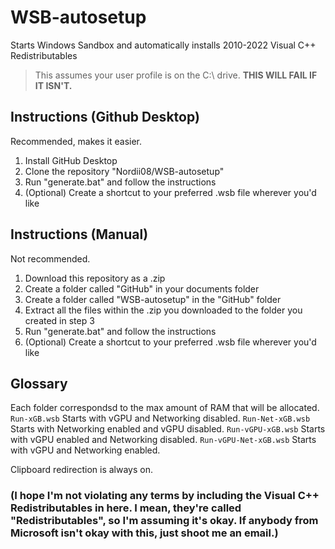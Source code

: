 # WSB-autosetup
Starts Windows Sandbox and automatically installs 2010-2022 Visual C++ Redistributables
> This assumes your user profile is on the C:\ drive. **THIS WILL FAIL IF IT ISN'T.**

## Instructions (Github Desktop)
Recommended, makes it easier.
1. Install GitHub Desktop
2. Clone the repository "Nordii08/WSB-autosetup"
3. Run "generate.bat" and follow the instructions
4. (Optional) Create a shortcut to your preferred .wsb file wherever you'd like

## Instructions (Manual)
Not recommended.
1. Download this repository as a .zip
2. Create a folder called "GitHub" in your documents folder
3. Create a folder called "WSB-autosetup" in the "GitHub" folder
4. Extract all the files within the .zip you downloaded to the folder you created in step 3 
5. Run "generate.bat" and follow the instructions
6. (Optional) Create a shortcut to your preferred .wsb file wherever you'd like

## Glossary
Each folder correspondsd to the max amount of RAM that will be allocated.
`Run-xGB.wsb` Starts with vGPU and Networking disabled.
`Run-Net-xGB.wsb` Starts with Networking enabled and vGPU disabled.
`Run-vGPU-xGB.wsb` Starts with vGPU enabled and Networking disabled.
`Run-vGPU-Net-xGB.wsb` Starts with vGPU and Networking enabled.

Clipboard redirection is always on.

### (I hope I'm not violating any terms by including the Visual C++ Redistributables in here. I mean, they're called "Redistributables", so I'm assuming it's okay. If anybody from Microsoft isn't okay with this, just shoot me an email.)